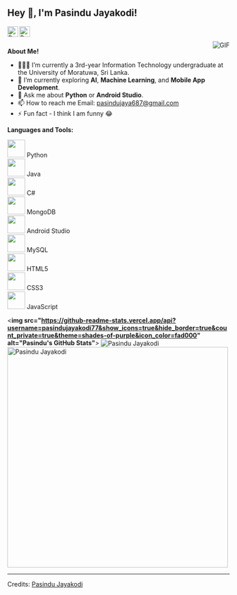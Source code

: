 <h2 title="Welcome"> Hey 👋, I'm Pasindu Jayakodi!</h2>

<a href="https://www.linkedin.com/in/pasindu-jayakodi-55164831a/">
  <img align="left" alt="Pasindu's LinkedIn" width="24px" src="https://img.icons8.com/nolan/96/linkedin.png" />
</a>
<a href="https://www.instagram.com/pasindu_jaye/">
  <img align="left" alt="Pasindu's Instagram" width="24px" src="https://img.icons8.com/nolan/96/instagram-new.png" />
</a>
<br />
<br />

<img align="right" alt="GIF" src="https://media.giphy.com/media/LmNwrBhejkK9EFP504/giphy.gif" />

**About Me!**

- 👨🏽‍💻 I’m currently a 3rd-year Information Technology undergraduate at the University of Moratuwa, Sri Lanka.
- 🌱 I’m currently exploring **AI**, **Machine Learning**, and **Mobile App Development**.
-  💬 Ask me about **Python** or **Android Studio**.
- 📫 How to reach me
  Email: [pasindujaya687@gmail.com](mailto:pasindujaya687@gmail.com)
- ⚡ Fun fact - I think I am funny 😂

**Languages and Tools:**  

<code><img height="40" src="https://cdn.jsdelivr.net/gh/devicons/devicon/icons/python/python-original.svg"></code> Python  
<code><img height="40" src="https://cdn.jsdelivr.net/gh/devicons/devicon/icons/java/java-original.svg"></code> Java  
<code><img height="40" src="https://cdn.jsdelivr.net/gh/devicons/devicon/icons/csharp/csharp-original.svg"></code> C#  
<code><img height="40" src="https://cdn.jsdelivr.net/gh/devicons/devicon/icons/mongodb/mongodb-original.svg"></code> MongoDB  
<code><img height="40" src="https://cdn.jsdelivr.net/gh/devicons/devicon/icons/android/android-original.svg"></code> Android Studio  
<code><img height="40" src="https://cdn.jsdelivr.net/gh/devicons/devicon/icons/mysql/mysql-original.svg"></code> MySQL  
<code><img height="40" src="https://cdn.jsdelivr.net/gh/devicons/devicon/icons/html5/html5-original.svg"></code> HTML5  
<code><img height="40" src="https://cdn.jsdelivr.net/gh/devicons/devicon/icons/css3/css3-original.svg"></code> CSS3  
<code><img height="40" src="https://cdn.jsdelivr.net/gh/devicons/devicon/icons/javascript/javascript-original.svg"></code> JavaScript  


<**img src="https://github-readme-stats.vercel.app/api?username=pasindujayakodi77&show_icons=true&hide_border=true&count_private=true&theme=shades-of-purple&icon_color=fad000" alt="Pasindu's GitHub Stats"**>
<img align="center" src="https://github-readme-streak-stats.herokuapp.com/?user=pasindujayakodi77&count_private=true&theme=radical" alt="Pasindu Jayakodi" />
<img align="center" width=500 src="https://github-readme-stats.vercel.app/api/top-langs/?username=pasindujayakodi77&count_private=true&theme=radical" alt="Pasindu Jayakodi" />



-----
Credits: [Pasindu Jayakodi](https://github.com/pasindujayakodi77)


